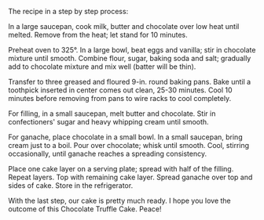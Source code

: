 The recipe in a step by step process:

In a large saucepan, cook milk, butter and chocolate over low heat until melted. Remove from the heat; let stand for 10 minutes.

Preheat oven to 325°. In a large bowl, beat eggs and vanilla; stir in chocolate mixture until smooth. Combine flour, sugar, baking soda and salt; gradually add to chocolate mixture and mix well (batter will be thin).

Transfer to three greased and floured 9-in. round baking pans. Bake until a toothpick inserted in center comes out clean, 25-30 minutes. Cool 10 minutes before removing from pans to wire racks to cool completely.

For filling, in a small saucepan, melt butter and chocolate. Stir in confectioners' sugar and heavy whipping cream until smooth.

For ganache, place chocolate in a small bowl. In a small saucepan, bring cream just to a boil. Pour over chocolate; whisk until smooth. Cool, stirring occasionally, until ganache reaches a spreading consistency.

Place one cake layer on a serving plate; spread with half of the filling. Repeat layers. Top with remaining cake layer. Spread ganache over top and sides of cake. Store in the refrigerator.

With the last step, our cake is pretty much ready. I hope you love the outcome of this Chocolate Truffle Cake.
Peace!